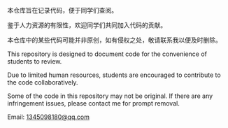 本仓库旨在记录代码，便于同学们查阅。

鉴于人力资源的有限性，欢迎同学们共同加入代码的贡献。

本仓库中的某些代码可能并非原创，如有侵权之处，敬请联系我以便及时删除。 

This repository is designed to document code for the convenience of students to review.

Due to limited human resources, students are encouraged to contribute to the code collaboratively.

Some of the code in this repository may not be original. If there are any infringement issues, please contact me for prompt removal.

Email: <1345098180@qq.com>
